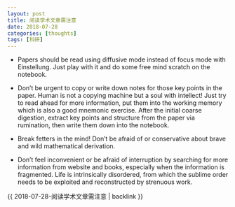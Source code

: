 ```yaml
---
layout: post
title: 阅读学术文章需注意
date: 2018-07-28
categories: [thoughts]
tags: [科研]
---
```


* Papers should be read using diffusive mode instead of focus mode with Einstellung. Just play with it and do some free mind scratch on the notebook.

* Don’t be urgent to copy or write down notes for those key points in the paper. Human is not a copying machine but a soul with intellect! Just try to read ahead for more information, put them into the working memory which is also a good mnemonic exercise. After the initial coarse digestion, extract key points and structure from the paper via rumination, then write them down into the notebook.

* Break fetters in the mind! Don’t be afraid of or conservative about brave and wild mathematical derivation.

* Don’t feel inconvenient or be afraid of interruption by searching for more information from website and books, especially when the information is fragmented. Life is intrinsically disordered, from which the sublime order needs to be exploited and reconstructed by strenuous work.

{{ 2018-07-28-阅读学术文章需注意 | backlink }}
